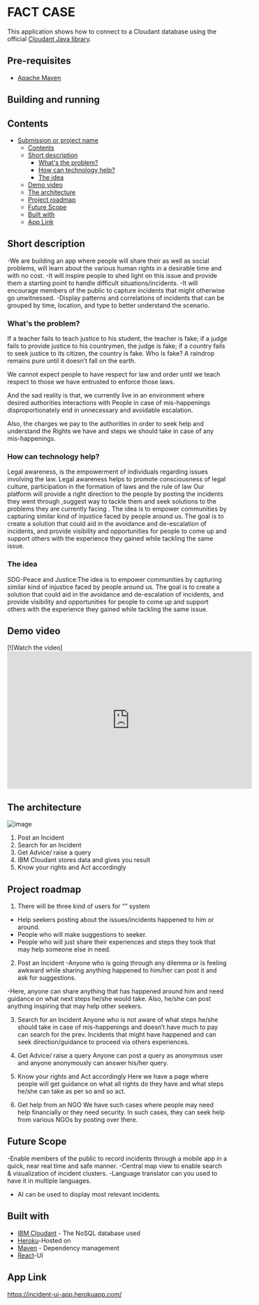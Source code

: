 # FACT CASE

This application shows how to connect to a Cloudant database using the official [Cloudant Java library](https://github.com/cloudant/java-cloudant).

## Pre-requisites

* [Apache Maven](https://maven.apache.org/)

## Building and running

## Contents

- [Submission or project name](#submission-or-project-name)
  - [Contents](#contents)
  - [Short description](#short-description)
    - [What's the problem?](#whats-the-problem)
    - [How can technology help?](#how-can-technology-help)
    - [The idea](#the-idea)
  - [Demo video](#demo-video)
  - [The architecture](#the-architecture)
  - [Project roadmap](#project-roadmap)
  - [Future Scope](#future-scope)
  - [Built with](#built-with)
  - [App Link](#app-link)
  

## Short description

-We are building an app where people will share their as well as social problems, will learn about the various human rights in a desirable time and with no cost.
-It will inspire people to shed light on this issue and provide them a starting point to handle difficult situations/incidents.
-It will encourage members of the public to capture incidents that might otherwise go unwitnessed.
-Display patterns and correlations of incidents that can be grouped by time, location, and type to better understand the scenario.


### What's the problem?

If a teacher fails to teach justice to his student, the teacher is fake; if a judge fails to provide justice to his countrymen, the judge is fake; if a country fails to seek justice to its citizen, the country is fake. Who is fake? A raindrop remains pure until it doesn’t fall on the earth.

We cannot expect people to have respect for law and order until we teach respect to those we have entrusted to enforce those laws.

And the sad reality is that, we currently live in an environment where desired authorities interactions with People in case of mis-happenings disproportionately end in unnecessary and avoidable escalation.

Also, the charges we pay to the authorities in order to seek help and understand the Rights we have and steps we should take in case of any mis-happenings. 


### How can technology help?

Legal awareness, is the empowerment of individuals regarding issues involving the law. Legal awareness helps to promote consciousness of legal culture, participation in the formation of laws and the rule of law 
Our platform will provide a right direction to the people by posting the incidents they  went through ,suggest way to tackle them  and seek solutions to the problems they are currently facing .
The idea is to empower communities by capturing similar kind of injustice faced by people around us. The goal is to create a solution that could aid in the avoidance and de-escalation of incidents, and provide visibility and opportunities for people to come up and support others with the experience they gained while tackling the same issue.


### The idea
SDG-Peace and Justice:The idea is to empower communities by capturing similar kind of injustice faced by people around us. The goal is to create a solution that could aid in the avoidance and de-escalation of incidents, and provide visibility and opportunities for people to come up and support others with the experience they gained while tackling the same issue.
## Demo video

[![Watch the video] <iframe width="560" height="315" src="https://www.youtube.com/embed/2nPC_KJYwgw" title="YouTube video player" frameborder="0" allow="accelerometer; autoplay; clipboard-write; encrypted-media; gyroscope; picture-in-picture" allowfullscreen></iframe>

## The architecture
![image](https://user-images.githubusercontent.com/9826319/122588032-38a82d80-d07c-11eb-8f9b-5f72cc3810df.png)


1.	Post an Incident 
2.	Search for an Incident 
3.	Get Advice/ raise a query 
4.  IBM Cloudant stores data and gives you result
5. 	Know your rights and Act accordingly

## Project roadmap

1.	There will be three kind of users for “” system
-	Help seekers posting about the issues/incidents happened to him or around.
-	People who will make suggestions to seeker.
-	People who will just share their experiences and steps they took that may help someone else in need. 
2.	Post an Incident 
-Anyone who is going through any dilemma or is feeling awkward while sharing anything happened to him/her can post it and ask for suggestions.

-Here, anyone can share anything that has happened around him and need guidance on what next steps he/she would take. Also, he/she can post anything inspiring that may help other seekers.

3.	Search for an Incident 
Anyone who is not aware of what steps he/she should take in case of mis-happenings and doesn’t have much to pay can search for the prev. Incidents that might have happened and can seek direction/guidance to proceed via others experiences.

4.	Get Advice/ raise a query 
Anyone can post a query as anonymous user and anyone anonymously can answer his/her query.

5.	Know your rights and Act accordingly
Here we have a page where people will get guidance on what all rights do they have and what steps he/she can take as per so and so act.

6.	Get help from an NGO
We have such cases where people may need help financially or they need security. In such cases, they can seek help from various NGOs by posting over there.  


## Future Scope
-Enable members of the public to record incidents through a mobile app in a quick, near real time and safe manner.
-Central map view to enable search & visualization of incident clusters.
-Language translator can you used to have it in multiple languages.
- AI can be used to display most relevant incidents.

## Built with

- [IBM Cloudant](https://cloud.ibm.com/catalog?search=cloudant#search_results) - The NoSQL database used
- [Heroku](https://www.heroku.com/)-Hosted on
- [Maven](https://maven.apache.org/) - Dependency management
- [React](https://reactjs.org/)-UI

## App Link

https://incident-ui-app.herokuapp.com/
